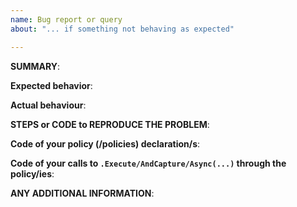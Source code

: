 ```yaml
---
name: Bug report or query
about: "... if something not behaving as expected"

---
```


**SUMMARY**: 


**Expected behavior**: 


**Actual behaviour**:


**STEPS or CODE to REPRODUCE THE PROBLEM**: 


**Code of your policy (/policies) declaration/s**:


**Code of your calls to `.Execute/AndCapture/Async(...)` through the policy/ies**:



**ANY ADDITIONAL INFORMATION**:
